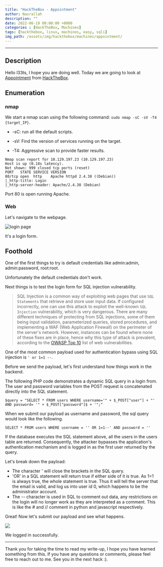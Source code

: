```yaml
---
title: "HackTheBox - Appointment"
author: Nasrallah
description: ""
date: 2022-06-19 00:00:00 +0000
categories : [HackTheBox, Machines]
tags: [hackthebox, linux, machines, easy, sqli]
img_path: /assets/img/hackthebox/machines/appointment/
---
```


<div align="center"> <script src="https://www.hackthebox.eu/badge/565048"></script> </div>

---


## **Description**

Hello l33ts, I hope you are doing well. Today we are going to look at [Appointment](https://app.hackthebox.com/starting-point?tier=1) from [HackTheBox](https://www.hackthebox.com).

## **Enumeration**

### nmap

We start a nmap scan using the following command: `sudo nmap -sC -sV -T4 {target_IP}`.

- -sC: run all the default scripts.

- -sV: Find the version of services running on the target.

- -T4: Aggressive scan to provide faster results.

```terminal
Nmap scan report for 10.129.197.23 (10.129.197.23)
Host is up (0.18s latency).
Not shown: 999 closed tcp ports (reset)
PORT   STATE SERVICE VERSION
80/tcp open  http    Apache httpd 2.4.38 ((Debian))
|_http-title: Login
|_http-server-header: Apache/2.4.38 (Debian)
```

Port 80 is open running Apache.

### Web

Let's navigate to the webpage.

![login page](1.png)

It's a login form.

## **Foothold**

One of the first things to try is default credentials like admin:admin, admin:password, root:root.

Unfortunately the default credentials don't work.

Next things is to test the login form for SQL injection vulnerability.

> SQL Injection is a common way of exploiting web pages that use `SQL Statements` that
retrieve and store user input data. If configured incorrectly, one can use this attack
to exploit the well-known `SQL Injection` vulnerability, which is very dangerous. There
are many different techniques of protecting from SQL injections, some of them being
input validation, parameterized queries, stored procedures, and implementing a WAF (Web
Application Firewall) on the perimeter of the server's network. However, instances can
be found where none of these fixes are in place, hence why this type of attack is
prevalent, according to the [OWASP Top 10](https://owasp.org/www-project-top-ten/) list
of web vulnerabilities.

One of the most common payload used for authentication bypass using SQL injection is `' or 1=1 --`.

Before we send the payload, let's first understand how things work in the backend.

The following PHP code demonstrates a dynamic SQL query in a login from. The user and password variables from the POST request is concatenated directly into the SQL statement.

`$query = "SELECT * FROM users WHERE username='" + $_POST["user"] + "' AND password= '" + $_POST["password"]$ + '";"`

When we submit our payload as username and password, the sql query would look like the following.

`SELECT * FROM users WHERE username = '' OR 1=1--' AND password = ''`

If the database executes the SQL statement above, all the users in the users table are returned. Consequently, the attacker bypasses the application's authentication mechanism and is logged in as the first user returned by the query.

Let's break down the payload:

 - The character ' will close the brackets in the SQL query.
 - 'OR' in a SQL statement will return true if either side of it is true. As 1=1 is always true, the whole statement is true. Thus it will tell the server that the email is valid, and log us into user id 0, which happens to be the administrator account.
 - The -- character is used in SQL to comment out data, any restrictions on the login will no longer work as they are interpreted as a comment. This is like the # and // comment in python and javascript respectively.

Great! Now let's submit our payload and see what happens.

![](2.png)

We logged in successfully.

---

Thank you for taking the time to read my write-up, I hope you have learned something from this. If you have any questions or comments, please feel free to reach out to me. See you in the next hack :).
